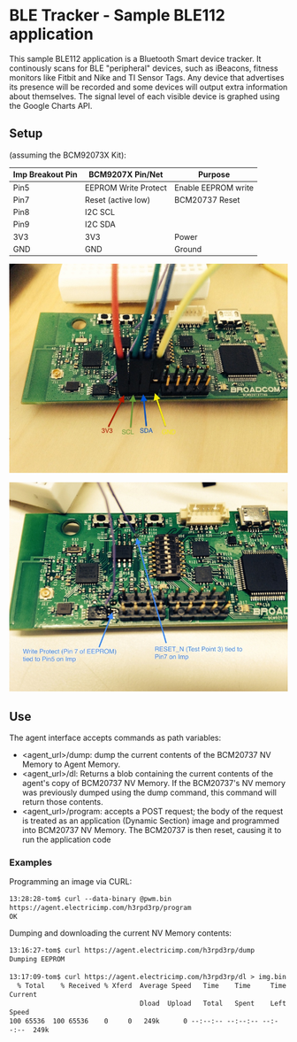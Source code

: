 
# BLE Tracker - Sample BLE112 application

This sample BLE112 application is a Bluetooth Smart device tracker. It continously scans for BLE "peripheral" devices, such as iBeacons, fitness monitors like Fitbit and Nike and TI Sensor Tags. Any device that advertises its presence will be recorded and some devices will output extra information about themselves. The signal level of each visible device is graphed using the Google Charts API.

## Setup

(assuming the BCM92073X Kit):

| Imp Breakout Pin | BCM9207X Pin/Net | Purpose | 
|------------------|------------------|---------|
| Pin5 | EEPROM Write Protect | Enable EEPROM write |
| Pin7 | Reset (active low) | BCM20737 Reset |
| Pin8 | I2C SCL |  |
| Pin9 | I2C SDA |  |
| 3V3 | 3V3 | Power |
| GND | GND | Ground |

![Header Connections](headers.jpg "Header Connections")

![Soldered Connections](reworks.jpg "Soldered Connections")

## Use

The agent interface accepts commands as path variables:

- <agent_url>/dump: dump the current contents of the BCM20737 NV Memory to Agent Memory. 
- <agent_url>/dl: Returns a blob containing the current contents of the agent's copy of BCM20737 NV Memory. If the BCM20737's NV memory was previously dumped using the dump command, this command will return those contents.
- <agent_url>/program: accepts a POST request; the body of the request is treated as an application (Dynamic Section) image and programmed into BCM20737 NV Memory. The BCM20737 is then reset, causing it to run the application code

### Examples

Programming an image via CURL:

```
13:28:28-tom$ curl --data-binary @pwm.bin https://agent.electricimp.com/h3rpd3rp/program
OK
```

Dumping and downloading the current NV Memory contents:

```
13:16:27-tom$ curl https://agent.electricimp.com/h3rpd3rp/dump
Dumping EEPROM

13:17:09-tom$ curl https://agent.electricimp.com/h3rpd3rp/dl > img.bin
  % Total    % Received % Xferd  Average Speed   Time    Time     Time  Current
                                 Dload  Upload   Total   Spent    Left  Speed
100 65536  100 65536    0     0   249k      0 --:--:-- --:--:-- --:--:--  249k
```
